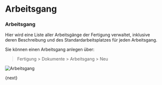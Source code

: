 <!-- add-breadcrumbs -->
# Arbeitsgang


### Arbeitsgang

Hier wird eine Liste aller Arbeitsgänge der Fertigung verwaltet, inklusive deren Beschreibung und des Standardarbeitsplatzes für jeden Arbeitsgang.

Sie können einen Arbeitsgang anlegen über:

> Fertigung > Dokumente > Arbeitsgang > Neu

<img class="screenshot" alt="Arbeitsgang" src="{{docs_base_url}}/v12/assets/img/manufacturing/operation.png">

{next}

